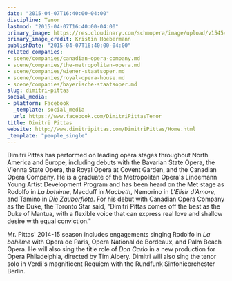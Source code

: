 ```yaml
---
date: "2015-04-07T16:40:00-04:00"
discipline: Tenor
lastmod: "2015-04-07T16:40:00-04:00"
primary_image: https://res.cloudinary.com/schmopera/image/upload/v1545409169/media/webhook-uploads/1428438908309/DimitriPittas-pc-KristinHoebermann.jpg.jpg
primary_image_credit: Kristin Hoebermann
publishDate: "2015-04-07T16:40:00-04:00"
related_companies:
- scene/companies/canadian-opera-company.md
- scene/companies/the-metropolitan-opera.md
- scene/companies/wiener-staatsoper.md
- scene/companies/royal-opera-house.md
- scene/companies/bayerische-staatsoper.md
slug: dimitri-pittas
social_media:
- platform: Facebook
  _template: social_media
  url: https://www.facebook.com/DimitriPittasTenor
title: Dimitri Pittas
website: http://www.dimitripittas.com/DimitriPittas/Home.html
_template: "people_single"
---
```


<p>
	Dimitri Pittas has performed on leading opera stages throughout North America and Europe, including debuts with the Bavarian State Opera, the Vienna State Opera, the Royal Opera at Covent Garden, and the Canadian Opera Company. He is a graduate of the Metropolitan Opera's Lindemann Young Artist Development Program and has been heard on the Met stage as Rodolfo in <em>La bohème</em>, Macduff in <em>Macbeth</em>, Nemorino in <em>L'Elisir d'Amore</em>, and Tamino in <em>Die Zauberflöte</em>. For his debut with Canadian Opera Company as the Duke, the Toronto Star said, "Dimitri Pittas comes off the best as the <br>
	Duke of Mantua, with a flexible voice that can express real love and shallow desire with equal conviction."
</p>
<p>
	Mr. Pittas' 2014-15 season includes engagements singing Rodolfo in <em>La bohème</em> with Opera de Paris, Opera National de Bordeaux, and Palm Beach Opera. He will also sing the title role of <em>Don Carlo</em> in a new production for Opera Philadelphia, directed by Tim Albery. Dimitri will also sing the tenor solo in Verdi's magnificent Requiem with the Rundfunk Sinfonieorchester Berlin.
</p>
